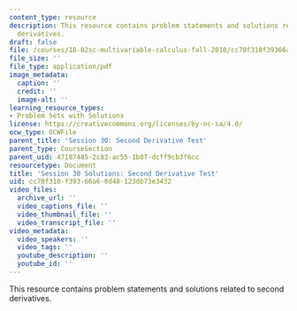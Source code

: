 ```yaml
---
content_type: resource
description: This resource contains problem statements and solutions related to second
  derivatives.
draft: false
file: /courses/18-02sc-multivariable-calculus-fall-2010/cc70f310f39366a68d48123db73e3432_MIT18_02SC_pb_29_comb.pdf
file_size: ''
file_type: application/pdf
image_metadata:
  caption: ''
  credit: ''
  image-alt: ''
learning_resource_types:
- Problem Sets with Solutions
license: https://creativecommons.org/licenses/by-nc-sa/4.0/
ocw_type: OCWFile
parent_title: 'Session 30: Second Derivative Test'
parent_type: CourseSection
parent_uid: 47187485-2c83-ac55-1b87-dcff9cb3f6cc
resourcetype: Document
title: 'Session 30 Solutions: Second Derivative Test'
uid: cc70f310-f393-66a6-8d48-123db73e3432
video_files:
  archive_url: ''
  video_captions_file: ''
  video_thumbnail_file: ''
  video_transcript_file: ''
video_metadata:
  video_speakers: ''
  video_tags: ''
  youtube_description: ''
  youtube_id: ''
---
```

This resource contains problem statements and solutions related to second derivatives.